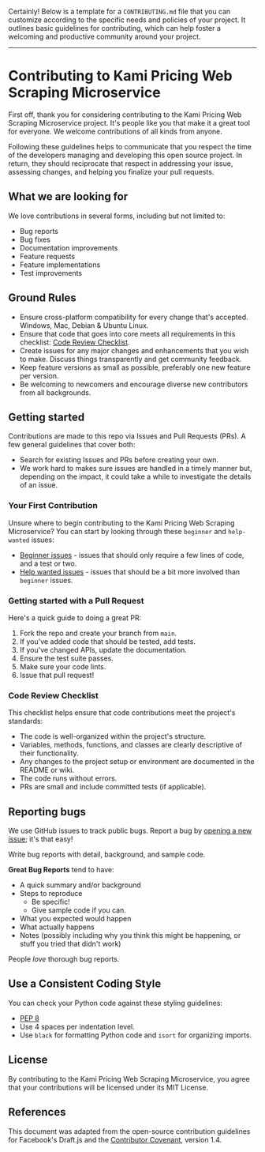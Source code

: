 Certainly! Below is a template for a `CONTRIBUTING.md` file that you can customize according to the specific needs and policies of your project. It outlines basic guidelines for contributing, which can help foster a welcoming and productive community around your project.

---

# Contributing to Kami Pricing Web Scraping Microservice

First off, thank you for considering contributing to the Kami Pricing Web Scraping Microservice project. It's people like you that make it a great tool for everyone. We welcome contributions of all kinds from anyone.

Following these guidelines helps to communicate that you respect the time of the developers managing and developing this open source project. In return, they should reciprocate that respect in addressing your issue, assessing changes, and helping you finalize your pull requests.

## What we are looking for

We love contributions in several forms, including but not limited to:

- Bug reports
- Bug fixes
- Documentation improvements
- Feature requests
- Feature implementations
- Test improvements

## Ground Rules

- Ensure cross-platform compatibility for every change that's accepted. Windows, Mac, Debian & Ubuntu Linux.
- Ensure that code that goes into core meets all requirements in this checklist: [Code Review Checklist](#code-review-checklist).
- Create issues for any major changes and enhancements that you wish to make. Discuss things transparently and get community feedback.
- Keep feature versions as small as possible, preferably one new feature per version.
- Be welcoming to newcomers and encourage diverse new contributors from all backgrounds.

## Getting started

Contributions are made to this repo via Issues and Pull Requests (PRs). A few general guidelines that cover both:

- Search for existing Issues and PRs before creating your own.
- We work hard to makes sure issues are handled in a timely manner but, depending on the impact, it could take a while to investigate the details of an issue.

### Your First Contribution

Unsure where to begin contributing to the Kami Pricing Web Scraping Microservice? You can start by looking through these `beginner` and `help-wanted` issues:

- [Beginner issues](https://github.com/devkami/kami-pricing-scraper/issues?q=label%3Abeginner) - issues that should only require a few lines of code, and a test or two.
- [Help wanted issues](https://github.com/devkami/kami-pricing-scraper/issues?q=label%3A%22help+wanted%22) - issues that should be a bit more involved than `beginner` issues.

### Getting started with a Pull Request

Here's a quick guide to doing a great PR:

1. Fork the repo and create your branch from `main`.
2. If you've added code that should be tested, add tests.
3. If you've changed APIs, update the documentation.
4. Ensure the test suite passes.
5. Make sure your code lints.
6. Issue that pull request!

### Code Review Checklist

This checklist helps ensure that code contributions meet the project's standards:

- The code is well-organized within the project's structure.
- Variables, methods, functions, and classes are clearly descriptive of their functionality.
- Any changes to the project setup or environment are documented in the README or wiki.
- The code runs without errors.
- PRs are small and include committed tests (if applicable).

## Reporting bugs

We use GitHub issues to track public bugs. Report a bug by [opening a new issue](https://github.com/devkami/kami-pricing-scraper/issues/new); it's that easy!

Write bug reports with detail, background, and sample code.

**Great Bug Reports** tend to have:

- A quick summary and/or background
- Steps to reproduce
  - Be specific!
  - Give sample code if you can.
- What you expected would happen
- What actually happens
- Notes (possibly including why you think this might be happening, or stuff you tried that didn't work)

People *love* thorough bug reports.

## Use a Consistent Coding Style

You can check your Python code against these styling guidelines:

- [PEP 8](https://pep.python.org/pep-0008/)
- Use 4 spaces per indentation level.
- Use `black` for formatting Python code and `isort` for organizing imports.

## License

By contributing to the Kami Pricing Web Scraping Microservice, you agree that your contributions will be licensed under its MIT License.

## References

This document was adapted from the open-source contribution guidelines for Facebook's Draft.js and the [Contributor Covenant](https://www.contributor-covenant.org/), version 1.4.
